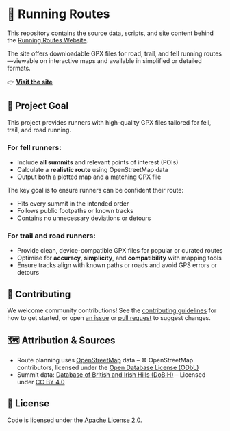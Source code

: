 # 🏃 Running Routes

This repository contains the source data, scripts, and site content behind the [Running Routes Website](https://thomasturrell.github.io/running-routes/).

The site offers downloadable GPX files for road, trail, and fell running routes—viewable on interactive maps and available in simplified or detailed formats.

👉 **[Visit the site](https://thomasturrell.github.io/running-routes/)**

## 📍 Project Goal

This project provides runners with high-quality GPX files tailored for fell, trail, and road running.

### For fell runners:

* Include **all summits** and relevant points of interest (POIs)
* Calculate a **realistic route** using OpenStreetMap data
* Output both a plotted map and a matching GPX file

The key goal is to ensure runners can be confident their route:

* Hits every summit in the intended order
* Follows public footpaths or known tracks
* Contains no unnecessary deviations or detours

### For trail and road runners:

* Provide clean, device-compatible GPX files for popular or curated routes
* Optimise for **accuracy, simplicity**, and **compatibility** with mapping tools
* Ensure tracks align with known paths or roads and avoid GPS errors or detours

## 🤝 Contributing

We welcome community contributions!
See the [contributing guidelines](CONTRIBUTING.md) for how to get started, or open [an issue](https://github.com/thomasturrell/running-routes/issues) or [pull request](https://github.com/thomasturrell/running-routes/pulls) to suggest changes.

## 🗺️ Attribution & Sources

* Route planning uses [OpenStreetMap](https://www.openstreetmap.org/) data – © OpenStreetMap contributors, licensed under the [Open Database License (ODbL)](https://opendatacommons.org/licenses/odbl/1-0/)
* Summit data: [Database of British and Irish Hills (DoBIH)](https://www.hills-database.co.uk/) – Licensed under [CC BY 4.0](https://creativecommons.org/licenses/by/4.0/)

## 📄 License

Code is licensed under the [Apache License 2.0](https://www.apache.org/licenses/LICENSE-2.0).
